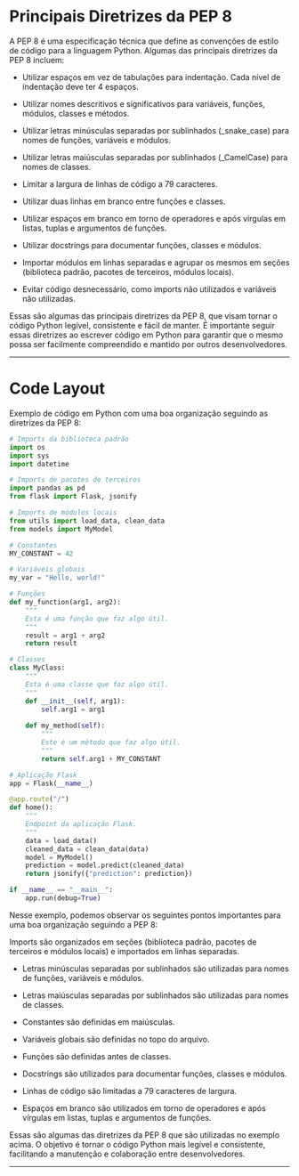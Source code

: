 # Principais Diretrizes da PEP 8

A PEP 8 é uma especificação técnica que define as convenções de estilo de código para a linguagem Python. Algumas das principais diretrizes da PEP 8 incluem:

* Utilizar espaços em vez de tabulações para indentação. Cada nível de indentação deve ter 4 espaços.

* Utilizar nomes descritivos e significativos para variáveis, funções, módulos, classes e métodos.

* Utilizar letras minúsculas separadas por sublinhados (_snake_case) para nomes de funções, variáveis e módulos.

* Utilizar letras maiúsculas separadas por sublinhados (_CamelCase) para nomes de classes.

* Limitar a largura de linhas de código a 79 caracteres.

* Utilizar duas linhas em branco entre funções e classes.

* Utilizar espaços em branco em torno de operadores e após vírgulas em listas, tuplas e argumentos de funções.

* Utilizar docstrings para documentar funções, classes e módulos.

* Importar módulos em linhas separadas e agrupar os mesmos em seções (biblioteca padrão, pacotes de terceiros, módulos locais).

* Evitar código desnecessário, como imports não utilizados e variáveis não utilizadas.

Essas são algumas das principais diretrizes da PEP 8, que visam tornar o código Python legível, consistente e fácil de manter. É importante seguir essas diretrizes ao escrever código em Python para garantir que o mesmo possa ser facilmente compreendido e mantido por outros desenvolvedores.

---

# Code Layout

Exemplo de código em Python com uma boa organização seguindo as diretrizes da PEP 8:

~~~py
# Imports da biblioteca padrão
import os
import sys
import datetime

# Imports de pacotes de terceiros
import pandas as pd
from flask import Flask, jsonify

# Imports de módulos locais
from utils import load_data, clean_data
from models import MyModel

# Constantes
MY_CONSTANT = 42

# Variáveis globais
my_var = "Hello, world!"

# Funções
def my_function(arg1, arg2):
    """
    Esta é uma função que faz algo útil.
    """
    result = arg1 + arg2
    return result

# Classes
class MyClass:
    """
    Esta é uma classe que faz algo útil.
    """
    def __init__(self, arg1):
        self.arg1 = arg1
    
    def my_method(self):
        """
        Este é um método que faz algo útil.
        """
        return self.arg1 + MY_CONSTANT

# Aplicação Flask
app = Flask(__name__)

@app.route("/")
def home():
    """
    Endpoint da aplicação Flask.
    """
    data = load_data()
    cleaned_data = clean_data(data)
    model = MyModel()
    prediction = model.predict(cleaned_data)
    return jsonify({"prediction": prediction})

if __name__ == "__main__":
    app.run(debug=True)
~~~

Nesse exemplo, podemos observar os seguintes pontos importantes para uma boa organização seguindo a PEP 8:

Imports são organizados em seções (biblioteca padrão, pacotes de terceiros e módulos locais) e importados em linhas separadas.

* Letras minúsculas separadas por sublinhados são utilizadas para nomes de funções, variáveis e módulos.

* Letras maiúsculas separadas por sublinhados são utilizadas para nomes de classes.

* Constantes são definidas em maiúsculas.

* Variáveis globais são definidas no topo do arquivo.

* Funções são definidas antes de classes.

* Docstrings são utilizados para documentar funções, classes e módulos.

* Linhas de código são limitadas a 79 caracteres de largura.

* Espaços em branco são utilizados em torno de operadores e após vírgulas em listas, tuplas e argumentos de funções.

Essas são algumas das diretrizes da PEP 8 que são utilizadas no exemplo acima. O objetivo é tornar o código Python mais legível e consistente, facilitando a manutenção e colaboração entre desenvolvedores.

---
